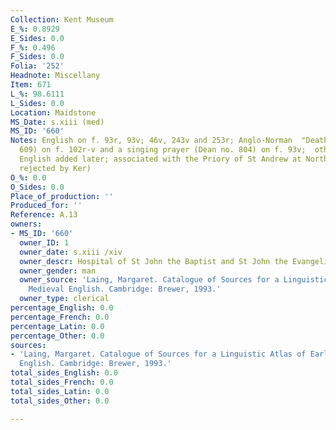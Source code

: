 ```yaml
---
Collection: Kent Museum
E_%: 0.8929
E_Sides: 0.0
F_%: 0.496
F_Sides: 0.0
Folia: '252'
Headnote: Miscellany
Item: 671
L_%: 98.6111
L_Sides: 0.0
Location: Maidstone
MS_Date: s.xiii (med)
MS_ID: '660'
Notes: English on f. 93r, 93v; 46v, 243v and 253r; Anglo-Norman  "Death" (Dean no.
  609) on f. 102r-v and a singing prayer (Dean no. 804) on f. 93v;  other scraps of
  English added later; associated with the Priory of St Andrew at Northampton (but
  rejected by Ker)
O_%: 0.0
O_Sides: 0.0
Place_of_production: ''
Produced_for: ''
Reference: A.13
owners:
- MS_ID: '660'
  owner_ID: 1
  owner_date: s.xiii /xiv
  owner_descr: Hospital of St John the Baptist and St John the Evangelist, Northampton
  owner_gender: man
  owner_source: 'Laing, Margaret. Catalogue of Sources for a Linguistic Atlas of Early
    Medieval English. Cambridge: Brewer, 1993.'
  owner_type: clerical
percentage_English: 0.0
percentage_French: 0.0
percentage_Latin: 0.0
percentage_Other: 0.0
sources:
- 'Laing, Margaret. Catalogue of Sources for a Linguistic Atlas of Early Medieval
  English. Cambridge: Brewer, 1993.'
total_sides_English: 0.0
total_sides_French: 0.0
total_sides_Latin: 0.0
total_sides_Other: 0.0

---
```

